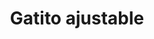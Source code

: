 ---
title: Gatito ajustable
date: 
draft: false

# descripcion
description : Anillo de plata 925

materials: Plata 925

color: Plateado

dimensions: 18ml diámetro - ajustable

code: 05-23-0604

type: "Anillos"

categories: []

# Images
# first image will be shown in the product page
images:
  # - image: "images/path_to_image"
  # La ubicacion de las imagenes es imagenes/Anillos/Anillos.Plata/05-23-0604-gatito-ajustable
  - image: "./images/anillos/plata/05-23-0604.JPG"
---